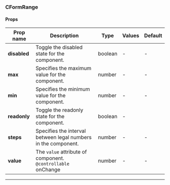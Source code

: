 ### CFormRange

#### Props

| Prop name    | Description                                                      | Type    | Values | Default |
| ------------ | ---------------------------------------------------------------- | ------- | ------ | ------- |
| **disabled** | Toggle the disabled state for the component.                     | boolean | -      | -       |
| **max**      | Specifies the maximum value for the component.                   | number  | -      | -       |
| **min**      | Specifies the minimum value for the component.                   | number  | -      | -       |
| **readonly** | Toggle the readonly state for the component.                     | boolean | -      |         |
| **steps**    | Specifies the interval between legal numbers in the component.   | number  | -      | -       |
| **value**    | The `value` attribute of component.<br/>`@controllable` onChange | number  | -      | -       |

---
